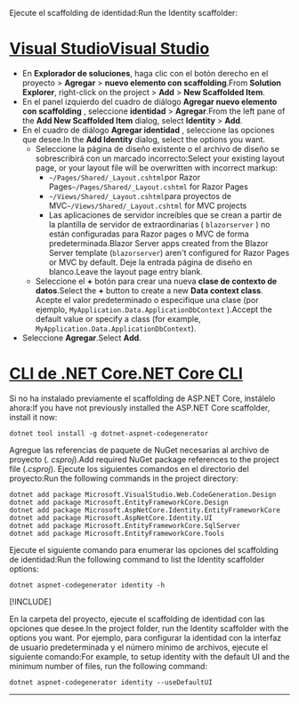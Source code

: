 <span data-ttu-id="be59a-101">Ejecute el scaffolding de identidad:</span><span class="sxs-lookup"><span data-stu-id="be59a-101">Run the Identity scaffolder:</span></span>

# <a name="visual-studio"></a>[<span data-ttu-id="be59a-102">Visual Studio</span><span class="sxs-lookup"><span data-stu-id="be59a-102">Visual Studio</span></span>](#tab/visual-studio)

* <span data-ttu-id="be59a-103">En **Explorador de soluciones**, haga clic con el botón derecho en el proyecto > **Agregar**  >  **nuevo elemento con scaffolding**.</span><span class="sxs-lookup"><span data-stu-id="be59a-103">From **Solution Explorer**, right-click on the project > **Add** > **New Scaffolded Item**.</span></span>
* <span data-ttu-id="be59a-104">En el panel izquierdo del cuadro de diálogo **Agregar nuevo elemento con scaffolding** , seleccione **identidad**  >  **Agregar**.</span><span class="sxs-lookup"><span data-stu-id="be59a-104">From the left pane of the **Add New Scaffolded Item** dialog, select **Identity** > **Add**.</span></span>
* <span data-ttu-id="be59a-105">En el cuadro de diálogo **Agregar identidad** , seleccione las opciones que desee.</span><span class="sxs-lookup"><span data-stu-id="be59a-105">In the **Add Identity** dialog, select the options you want.</span></span>
  * <span data-ttu-id="be59a-106">Seleccione la página de diseño existente o el archivo de diseño se sobrescribirá con un marcado incorrecto:</span><span class="sxs-lookup"><span data-stu-id="be59a-106">Select your existing layout page, or your layout file will be overwritten with incorrect markup:</span></span>
    * <span data-ttu-id="be59a-107">`~/Pages/Shared/_Layout.cshtml`por Razor Pages</span><span class="sxs-lookup"><span data-stu-id="be59a-107">`~/Pages/Shared/_Layout.cshtml` for Razor Pages</span></span>
    * <span data-ttu-id="be59a-108">`~/Views/Shared/_Layout.cshtml`para proyectos de MVC</span><span class="sxs-lookup"><span data-stu-id="be59a-108">`~/Views/Shared/_Layout.cshtml` for MVC projects</span></span>
    * <span data-ttu-id="be59a-109">Las aplicaciones de servidor increíbles que se crean a partir de la plantilla de servidor de extraordinarias ( `blazorserver` ) no están configuradas para Razor pages o MVC de forma predeterminada.</span><span class="sxs-lookup"><span data-stu-id="be59a-109">Blazor Server apps created from the Blazor Server template (`blazorserver`) aren't configured for Razor Pages or MVC by default.</span></span> <span data-ttu-id="be59a-110">Deje la entrada página de diseño en blanco.</span><span class="sxs-lookup"><span data-stu-id="be59a-110">Leave the layout page entry blank.</span></span>
  * <span data-ttu-id="be59a-111">Seleccione el **+** botón para crear una nueva **clase de contexto de datos**.</span><span class="sxs-lookup"><span data-stu-id="be59a-111">Select the **+** button to create a new **Data context class**.</span></span> <span data-ttu-id="be59a-112">Acepte el valor predeterminado o especifique una clase (por ejemplo, `MyApplication.Data.ApplicationDbContext` ).</span><span class="sxs-lookup"><span data-stu-id="be59a-112">Accept the default value or specify a class (for example, `MyApplication.Data.ApplicationDbContext`).</span></span>
* <span data-ttu-id="be59a-113">Seleccione **Agregar**.</span><span class="sxs-lookup"><span data-stu-id="be59a-113">Select **Add**.</span></span>

# <a name="net-core-cli"></a>[<span data-ttu-id="be59a-114">CLI de .NET Core</span><span class="sxs-lookup"><span data-stu-id="be59a-114">.NET Core CLI</span></span>](#tab/netcore-cli)

<span data-ttu-id="be59a-115">Si no ha instalado previamente el scaffolding de ASP.NET Core, instálelo ahora:</span><span class="sxs-lookup"><span data-stu-id="be59a-115">If you have not previously installed the ASP.NET Core scaffolder, install it now:</span></span>

```dotnetcli
dotnet tool install -g dotnet-aspnet-codegenerator
```

<span data-ttu-id="be59a-116">Agregue las referencias de paquete de NuGet necesarias al archivo de proyecto (*. csproj*).</span><span class="sxs-lookup"><span data-stu-id="be59a-116">Add required NuGet package references to the project file (*.csproj*).</span></span> <span data-ttu-id="be59a-117">Ejecute los siguientes comandos en el directorio del proyecto:</span><span class="sxs-lookup"><span data-stu-id="be59a-117">Run the following commands in the project directory:</span></span>

```dotnetcli
dotnet add package Microsoft.VisualStudio.Web.CodeGeneration.Design
dotnet add package Microsoft.EntityFrameworkCore.Design
dotnet add package Microsoft.AspNetCore.Identity.EntityFrameworkCore
dotnet add package Microsoft.AspNetCore.Identity.UI
dotnet add package Microsoft.EntityFrameworkCore.SqlServer
dotnet add package Microsoft.EntityFrameworkCore.Tools
```

<span data-ttu-id="be59a-118">Ejecute el siguiente comando para enumerar las opciones del scaffolding de identidad:</span><span class="sxs-lookup"><span data-stu-id="be59a-118">Run the following command to list the Identity scaffolder options:</span></span>

```dotnetcli
dotnet aspnet-codegenerator identity -h
```

[!INCLUDE[](~/includes/scaffoldTFM.md)]

<span data-ttu-id="be59a-119">En la carpeta del proyecto, ejecute el scaffolding de identidad con las opciones que desee.</span><span class="sxs-lookup"><span data-stu-id="be59a-119">In the project folder, run the Identity scaffolder with the options you want.</span></span> <span data-ttu-id="be59a-120">Por ejemplo, para configurar la identidad con la interfaz de usuario predeterminada y el número mínimo de archivos, ejecute el siguiente comando:</span><span class="sxs-lookup"><span data-stu-id="be59a-120">For example, to setup identity with the default UI and the minimum number of files, run the following command:</span></span>

```dotnetcli
dotnet aspnet-codegenerator identity --useDefaultUI
```

---
